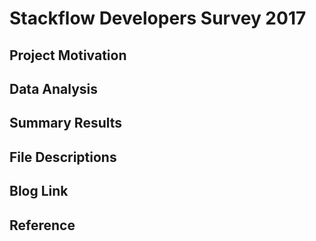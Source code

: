 # Stackflow Developers Survey 2017
## Project Motivation
## Data Analysis
## Summary Results
## File Descriptions
## Blog Link
## Reference
